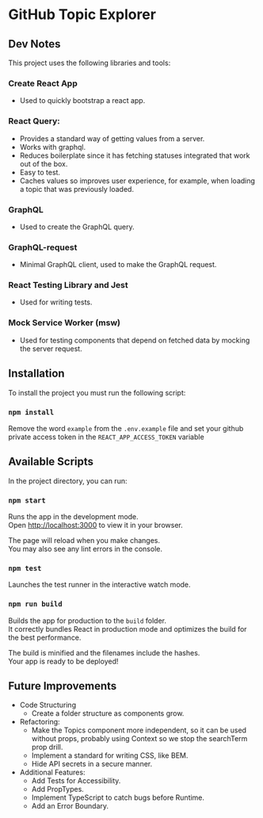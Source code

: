 # GitHub Topic Explorer

## Dev Notes

This project uses the following libraries and tools:
### Create React App
* Used to quickly bootstrap a react app.

### React Query:
* Provides a standard way of getting values from a server.
* Works with graphql.
* Reduces boilerplate since it has fetching statuses integrated that work out of the box.
* Easy to test.
* Caches values so improves user experience, for example, when loading a topic that was previously loaded.

### GraphQL
* Used to create the GraphQL query.

### GraphQL-request
* Minimal GraphQL client, used to make the GraphQL request.

### React Testing Library and Jest
* Used for writing tests.

### Mock Service Worker (msw)
* Used for testing components that depend on fetched data by mocking the server request.

## Installation

To install the project you must run the following script:

### `npm install`

Remove the word `example` from the `.env.example` file and set your github private access token in the `REACT_APP_ACCESS_TOKEN` variable

## Available Scripts

In the project directory, you can run:

### `npm start`

Runs the app in the development mode.\
Open [http://localhost:3000](http://localhost:3000) to view it in your browser.

The page will reload when you make changes.\
You may also see any lint errors in the console.

### `npm test`

Launches the test runner in the interactive watch mode.

### `npm run build`

Builds the app for production to the `build` folder.\
It correctly bundles React in production mode and optimizes the build for the best performance.

The build is minified and the filenames include the hashes.\
Your app is ready to be deployed!

## Future Improvements
* Code Structuring
  * Create a folder structure as components grow.
* Refactoring:
  * Make the Topics component more independent, so it can be used without props, probably using Context so we stop the searchTerm prop drill.
  * Implement a standard for writing CSS, like BEM.
  * Hide API secrets in a secure manner.
* Additional Features:
  * Add Tests for Accessibility.
  * Add PropTypes.
  * Implement TypeScript to catch bugs before Runtime.
  * Add an Error Boundary.
